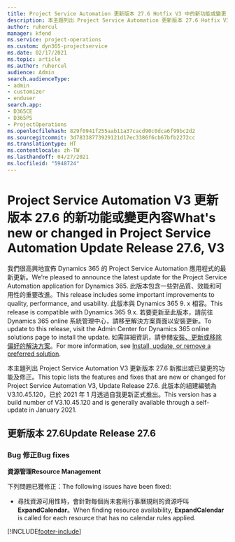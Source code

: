 ```yaml
---
title: Project Service Automation 更新版本 27.6 Hotfix V3 中的新功能或變更
description: 本主題列出 Project Service Automation 更新版本 27.6 Hotfix V3 提供的功能和修正。
author: ruhercul
manager: kfend
ms.service: project-operations
ms.custom: dyn365-projectservice
ms.date: 02/17/2021
ms.topic: article
ms.author: ruhercul
audience: Admin
search.audienceType:
- admin
- customizer
- enduser
search.app:
- D365CE
- D365PS
- ProjectOperations
ms.openlocfilehash: 829f0941f255aab11a37cacd90c0dca6f99bc2d2
ms.sourcegitcommit: 3d78338773929121d17ec3386f6cb67bfb2272cc
ms.translationtype: HT
ms.contentlocale: zh-TW
ms.lasthandoff: 04/27/2021
ms.locfileid: "5948724"
---
```

# <a name="whats-new-or-changed-in-project-service-automation-update-release-276-v3"></a><span data-ttu-id="9d1d5-103">Project Service Automation V3 更新版本 27.6 的新功能或變更內容</span><span class="sxs-lookup"><span data-stu-id="9d1d5-103">What's new or changed in Project Service Automation Update Release 27.6, V3</span></span>

<span data-ttu-id="9d1d5-104">我們很高興地宣佈 Dynamics 365 的 Project Service Automation 應用程式的最新更新。</span><span class="sxs-lookup"><span data-stu-id="9d1d5-104">We’re pleased to announce the latest update for the Project Service Automation application for Dynamics 365.</span></span> <span data-ttu-id="9d1d5-105">此版本包含一些對品質、效能和可用性的重要改進。</span><span class="sxs-lookup"><span data-stu-id="9d1d5-105">This release includes some important improvements to quality, performance, and usability.</span></span> <span data-ttu-id="9d1d5-106">此版本與 Dynamics 365 9. x 相容。</span><span class="sxs-lookup"><span data-stu-id="9d1d5-106">This release is compatible with Dynamics 365 9.x.</span></span> <span data-ttu-id="9d1d5-107">若要更新至此版本，請前往 Dynamics 365 online 系統管理中心，請移至解決方案頁面以安裝更新。</span><span class="sxs-lookup"><span data-stu-id="9d1d5-107">To update to this release, visit the Admin Center for Dynamics 365 online solutions page to install the update.</span></span> <span data-ttu-id="9d1d5-108">如需詳細資訊，請參閱[安裝、更新或移除偏好的解決方案](/power-platform/admin/install-remove-preferred-solution)。</span><span class="sxs-lookup"><span data-stu-id="9d1d5-108">For more information, see [Install, update, or remove a preferred solution](/power-platform/admin/install-remove-preferred-solution).</span></span>

<span data-ttu-id="9d1d5-109">本主題列出 Project Service Automation V3 更新版本 27.6 新推出或已變更的功能及修正。</span><span class="sxs-lookup"><span data-stu-id="9d1d5-109">This topic lists the features and fixes that are new or changed for Project Service Automation V3, Update Release 27.6.</span></span> <span data-ttu-id="9d1d5-110">此版本的組建編號為 V3.10.45.120，已於 2021 年 1 月透過自我更新正式推出。</span><span class="sxs-lookup"><span data-stu-id="9d1d5-110">This version has a build number of V3.10.45.120 and is generally available through a self-update in January 2021.</span></span>

## <a name="update-release-276"></a><span data-ttu-id="9d1d5-111">更新版本 27.6</span><span class="sxs-lookup"><span data-stu-id="9d1d5-111">Update Release 27.6</span></span>

### <a name="bug-fixes"></a><span data-ttu-id="9d1d5-112">Bug 修正</span><span class="sxs-lookup"><span data-stu-id="9d1d5-112">Bug fixes</span></span>


<span data-ttu-id="9d1d5-113">**資源管理**</span><span class="sxs-lookup"><span data-stu-id="9d1d5-113">**Resource Management**</span></span>

<span data-ttu-id="9d1d5-114">下列問題已獲修正：</span><span class="sxs-lookup"><span data-stu-id="9d1d5-114">The following issues have been fixed:</span></span>

- <span data-ttu-id="9d1d5-115">尋找資源可用性時，會針對每個尚未套用行事曆規則的資源呼叫 **ExpandCalendar**。</span><span class="sxs-lookup"><span data-stu-id="9d1d5-115">When finding resource availability, **ExpandCalendar** is called for each resource that has no calendar rules applied.</span></span>


[!INCLUDE[footer-include](../includes/footer-banner.md)]